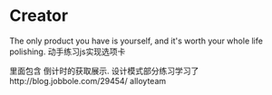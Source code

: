 # Creator
The only product you have is yourself, and it's worth your whole life polishing.
动手练习js实现选项卡

里面包含  倒计时的获取展示.
设计模式部分练习学习了http://blog.jobbole.com/29454/ alloyteam
